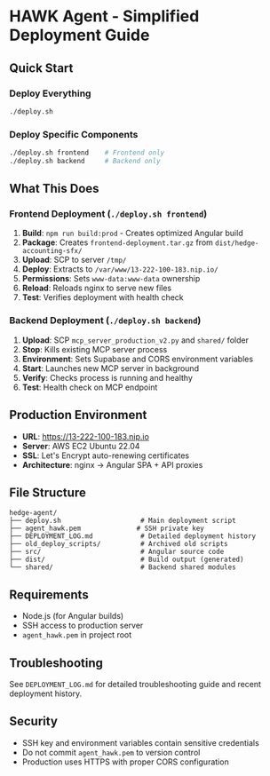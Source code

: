 # HAWK Agent - Simplified Deployment Guide

## Quick Start

### Deploy Everything
```bash
./deploy.sh
```

### Deploy Specific Components
```bash
./deploy.sh frontend    # Frontend only
./deploy.sh backend     # Backend only
```

## What This Does

### Frontend Deployment (`./deploy.sh frontend`)
1. **Build**: `npm run build:prod` - Creates optimized Angular build
2. **Package**: Creates `frontend-deployment.tar.gz` from `dist/hedge-accounting-sfx/`
3. **Upload**: SCP to server `/tmp/`
4. **Deploy**: Extracts to `/var/www/13-222-100-183.nip.io/`
5. **Permissions**: Sets `www-data:www-data` ownership
6. **Reload**: Reloads nginx to serve new files
7. **Test**: Verifies deployment with health check

### Backend Deployment (`./deploy.sh backend`)
1. **Upload**: SCP `mcp_server_production_v2.py` and `shared/` folder
2. **Stop**: Kills existing MCP server process
3. **Environment**: Sets Supabase and CORS environment variables
4. **Start**: Launches new MCP server in background
5. **Verify**: Checks process is running and healthy
6. **Test**: Health check on MCP endpoint

## Production Environment
- **URL**: https://13-222-100-183.nip.io
- **Server**: AWS EC2 Ubuntu 22.04
- **SSL**: Let's Encrypt auto-renewing certificates
- **Architecture**: nginx → Angular SPA + API proxies

## File Structure
```
hedge-agent/
├── deploy.sh                    # Main deployment script
├── agent_hawk.pem              # SSH private key
├── DEPLOYMENT_LOG.md            # Detailed deployment history
├── old_deploy_scripts/          # Archived old scripts
├── src/                         # Angular source code
├── dist/                        # Build output (generated)
└── shared/                      # Backend shared modules
```

## Requirements
- Node.js (for Angular builds)
- SSH access to production server
- `agent_hawk.pem` in project root

## Troubleshooting
See `DEPLOYMENT_LOG.md` for detailed troubleshooting guide and recent deployment history.

## Security
- SSH key and environment variables contain sensitive credentials
- Do not commit `agent_hawk.pem` to version control
- Production uses HTTPS with proper CORS configuration